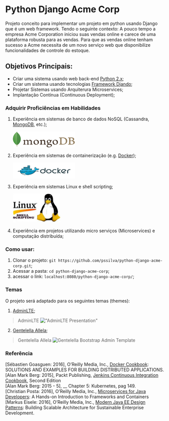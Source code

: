 # Python Django Acme Corp
Projeto conceito para implementar um projeto em python usando Django que é um web framework. 
Tendo o seguinte contexto: A pouco tempo a empresa Acme Corporation iniciou suas vendas online e 
carece de uma plataforma robusta para as vendas. Para que as vendas online tenham sucesso a 
Acme necessita de um novo serviço web que disponibilize funcionalidades de controle do estoque.

## Objetivos Principais:
- Criar uma sistema usando web back-end [Python 2.x](https://www.python.org/doc/);
- Criar um sistema usando tecnologias [Framework Djando](https://www.djangoproject.com/);
- Projetar Sistemas usando Arquiterura Microservices;
- Implantação Contínua (Continuous Deployment);

### Adquirir Proficiências em Habilidades

1. Experiência em sistemas de banco de dados NoSQL (Cassandra, [MongoDB](https://www.mongodb.com/), etc.);
	<p><img src="https://github.com/pssilva/java-framework-spring/blob/master/doc-repo/mongoDB.png" alt="Experiência em sistemas de banco de dados NoSQL" height="50" width="195"/></p>
2. Experiência em sistemas de containerização (e.g. [Docker](https://hub.docker.com/r/pss1suporte/paas-docker/));
	<p><img src="https://github.com/pssilva/java-framework-spring/blob/master/doc-repo/docker.png" alt="Experiência em sistemas de containerização Docker" height="50" width="195"></p>
3. Experiência em sistemas Linux e shell scripting;
	<p><img src="https://github.com/pssilva/java-framework-spring/blob/master/doc-repo/shell-linux.jpeg" alt="Experiência em sistemas Linux e shell scripting" height="91" width="150"></p>
4. Experiência em projetos utilizando micro serviços (Microservices) e computação distribuída;

### Como usar:

1. Clonar o projeto: `git https://github.com/pssilva/python-django-acme-corp.git`;
2. Acessar a pasta: `cd python-django-acme-corp`;
3. acessar o link: `localhost:8080/python-django-acme-corp/`;


### Temas 
O projeto será adaptado para os seguintes temas (themes):

1. [AdminLTE](https://github.com/almasaeed2010/AdminLTE); <br />
>AdminLTE
!["AdminLTE Presentation"](https://almsaeedstudio.com/AdminLTE2.png "AdminLTE Presentation")

2. [Gentelella Allela](https://github.com/puikinsh/gentelella); <br />
>Gentelella Allela
![Gentelella Bootstrap Admin Template](https://cdn.colorlib.com/wp/wp-content/uploads/sites/2/gentelella-admin-template-preview.jpg "Gentelella Theme Browser Preview")

### Referência
\[Sébastien Goasguen: 2016\], O’Reilly Media, Inc., [Docker Cookbook](http://www.allitebooks.com/docker-cookbook/): SOLUTIONS AND EXAMPLES FOR BUILDING DISTRIBUTED APPLICATIONS.<br />
\[Alan Mark Berg: 2015\],  Packt Publishing, [Jenkins Continuous Integration Cookbook](https://ebooks-it.org/1784390089-ebook.htm), Second Edition<br />
\[Alan Mark Berg: 2015 - 5\],  __ Chapter 5: Kubernetes, pag 149.<br />
\[Christian Posta: 2016\], O’Reilly Media, Inc., [Microservices for Java Developers](https://developers.redhat.com/promotions/microservices-for-java-developers/): A Hands-on Introduction to Frameworks and Containers <br />
\[Markus Eisele: 2016\], O’Reilly Media, Inc., [Modern Java EE Design Patterns](https://developers.redhat.com/promotions/distributed-javaee-architecture/): Building Scalable Architecture for Sustainable Enterprise Development. <br />  


